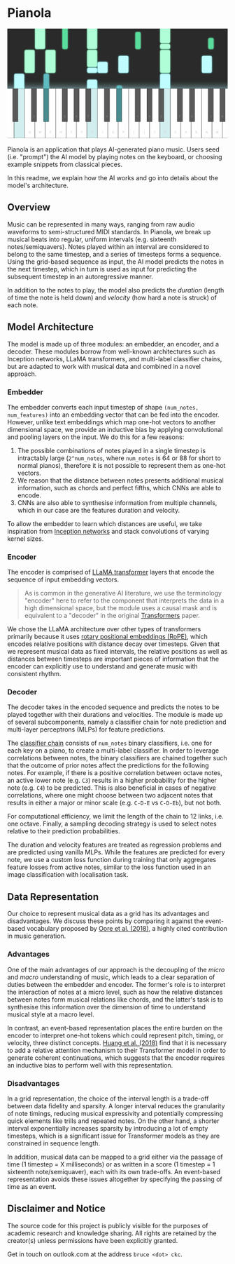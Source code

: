 # Pianola

[![Pianola in action](/assets/img/example-screenshot.png)](https://pianola.app)

Pianola is an application that plays AI-generated piano music. Users seed (i.e. "prompt") the AI model by playing notes on the keyboard, or choosing example snippets from classical pieces.

In this readme, we explain how the AI works and go into details about the model's architecture.

## Overview

Music can be represented in many ways, ranging from raw audio waveforms to semi-structured MIDI standards. In Pianola, we break up musical beats into regular, uniform intervals (e.g. sixteenth notes/semiquavers). Notes played within an interval are considered to belong to the same timestep, and a series of timesteps forms a sequence. Using the grid-based sequence as input, the AI model predicts the notes in the next timestep, which in turn is used as input for predicting the subsequent timestep in an autoregressive manner.

In addition to the notes to play, the model also predicts the *duration* (length of time the note is held down) and *velocity* (how hard a note is struck) of each note.

## Model Architecture

The model is made up of three modules: an embedder, an encoder, and a decoder. These modules borrow from well-known architectures such as Inception networks, LLaMA transformers, and multi-label classifier chains, but are adapted to work with musical data and combined in a novel approach.

### Embedder

The embedder converts each input timestep of shape `(num_notes, num_features)` into an embedding vector that can be fed into the encoder. However, unlike text embeddings which map one-hot vectors to another dimensional space, we provide an inductive bias by applying convolutional and pooling layers on the input. We do this for a few reasons:

1. The possible combinations of notes played in a single timestep is intractably large (`2^num_notes`, where `num_notes` is 64 or 88 for short to normal pianos), therefore it is not possible to represent them as one-hot vectors.
2. We reason that the distance between notes presents additional musical information, such as chords and perfect fifths, which CNNs are able to encode.
3. CNNs are also able to synthesise information from multiple channels, which in our case are the features duration and velocity.

To allow the embedder to learn which distances are useful, we take inspiration from [Inception networks](https://www.cv-foundation.org/openaccess/content_cvpr_2015/html/Szegedy_Going_Deeper_With_2015_CVPR_paper.html) and stack convolutions of varying kernel sizes.

### Encoder

The encoder is comprised of [LLaMA transformer](https://arxiv.org/abs/2302.13971) layers that encode the sequence of input embedding vectors.

> As is common in the generative AI literature, we use the terminology "encoder" here to refer to the component that interprets the data in a high dimensional space, but the module uses a causal mask and is equivalent to a "decoder" in the original [Transformers](https://arxiv.org/abs/1706.03762) paper.

We chose the LLaMA architecture over other types of transformers primarily because it uses [rotary positional embeddings (RoPE)](https://arxiv.org/abs/2104.09864), which encodes relative positions with distance decay over timesteps. Given that we represent musical data as fixed intervals, the relative positions as well as distances between timesteps are important pieces of information that the encoder can explicitly use to understand and generate music with consistent rhythm.

### Decoder

The decoder takes in the encoded sequence and predicts the notes to be played together with their durations and velocities. The module is made up of several subcomponents, namely a classifier chain for note prediction and multi-layer perceptrons (MLPs) for feature predictions.

The [classifier chain](https://doi.org/10.1007/s10994-011-5256-5) consists of `num_notes` binary classifiers, i.e. one for each key on a piano, to create a multi-label classifier. In order to leverage correlations between notes, the binary classifiers are chained together such that the outcome of prior notes affect the predictions for the following notes. For example, if there is a positive correlation between octave notes, an active lower note (e.g. `C3`) results in a higher probability for the higher note (e.g. `C4`) to be predicted. This is also beneficial in cases of negative correlations, where one might choose between two adjacent notes that results in either a major or minor scale (e.g. `C-D-E` vs `C-D-Eb`), but not both.

For computational efficiency, we limit the length of the chain to 12 links, i.e. one octave. Finally, a sampling decoding strategy is used to select notes relative to their prediction probabilities.

The duration and velocity features are treated as regression problems and are predicted using vanilla MLPs. While the features are predicted for every note, we use a custom loss function during training that only aggregates feature losses from active notes, similar to the loss function used in an image classification with localisation task.

## Data Representation

Our choice to represent musical data as a grid has its advantages and disadvantages. We discuss these points by comparing it against the event-based vocabulary proposed by [Oore et al. (2018)](https://doi.org/10.1007/s00521-018-3758-9), a highly cited contribution in music generation.

### Advantages

One of the main advantages of our approach is the decoupling of the *micro* and *macro* understanding of music, which leads to a clear separation of duties between the embedder and encoder. The former's role is to interpret the interaction of notes at a micro level, such as how the relative distances between notes form musical relations like chords, and the latter's task is to synthesise this information over the dimension of time to understand musical style at a macro level.

In contrast, an event-based representation places the entire burden on the encoder to interpret one-hot tokens which could represent pitch, timing, or velocity, three distinct concepts. [Huang et al. (2018)](https://arxiv.org/abs/1809.04281) find that it is necessary to add a relative attention mechanism to their Transformer model in order to generate coherent continuations, which suggests that the encoder requires an inductive bias to perform well with this representation.

### Disadvantages

In a grid representation, the choice of the interval length is a trade-off between data fidelity and sparsity. A longer interval reduces the granularity of note timings, reducing musical expressivity and potentially compressing quick elements like trills and repeated notes. On the other hand, a shorter interval exponentially increases sparsity by introducing a lot of empty timesteps, which is a significant issue for Transformer models as they are constrained in sequence length.

In addition, musical data can be mapped to a grid either via the passage of time (1 timestep = X milliseconds) or as written in a score (1 timestep = 1 sixteenth note/semiquaver), each with its own trade-offs. An event-based representation avoids these issues altogether by specifying the passing of time as an event.

## Disclaimer and Notice

The source code for this project is publicly visible for the purposes of academic research and knowledge sharing. All rights are retained by the creator(s) unless permissions have been explicitly granted.

Get in touch on outlook.com at the address `bruce <dot> ckc`.
